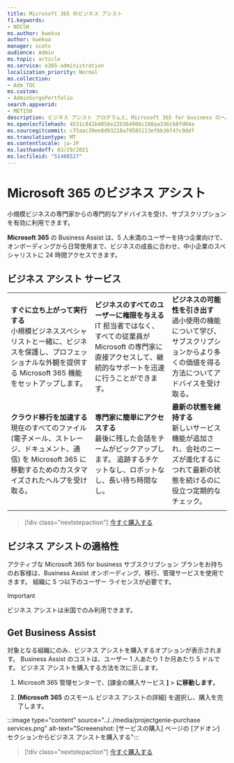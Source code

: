 ```yaml
---
title: Microsoft 365 のビジネス アシスト
f1.keywords:
- NOCSH
ms.author: kwekua
author: kwekua
manager: scotv
audience: Admin
ms.topic: article
ms.service: o365-administration
localization_priority: Normal
ms.collection:
- Adm_TOC
ms.custom:
- AdminSurgePortfolio
search.appverid:
- MET150
description: ビジネス アシスト プログラムと、Microsoft 365 for business のヘルプと使用状況の改善に組織を支援する方法について説明します。
ms.openlocfilehash: 4531c841b4856e22b364906c180aa336cb8fd04a
ms.sourcegitcommit: c75aac39ee8d93218a79585113ef6b36f47c9ddf
ms.translationtype: MT
ms.contentlocale: ja-JP
ms.lasthandoff: 03/29/2021
ms.locfileid: "51408527"
---
```

# <a name="business-assist-for-microsoft-365"></a>Microsoft 365 のビジネス アシスト

小規模ビジネスの専門家からの専門的なアドバイスを受け、サブスクリプションを有効に利用できます。

**Microsoft 365** の Business Assist は、5 人未満のユーザーを持つ企業向けで、オンボーディングから日常使用まで、ビジネスの成長に合わせ、中小企業のスペシャリストに 24 時間アクセスできます。

## <a name="business-assist-services"></a>ビジネス アシスト サービス

||||
|:-----|:-----|:-----|
|**すぐに立ち上がって実行する** <br> 小規模ビジネススペシャリストと一緒に、ビジネスを保護し、プロフェッショナルな外観を提供する Microsoft 365 機能をセットアップします。 |**ビジネスのすべてのユーザーに権限を与える** <br> IT 担当者ではなく、すべての従業員が Microsoft の専門家に直接アクセスして、継続的なサポートを迅速に行うことができます。 |**ビジネスの可能性を引き出す** <br> 過小使用の機能について学び、サブスクリプションからより多くの価値を得る方法についてアドバイスを受け取る。 |
|**クラウド移行を加速する** <br> 現在のすべてのファイル (電子メール、ストレージ、ドキュメント、通信) を Microsoft 365 に移動するためのカスタマイズされたヘルプを受け取る。 |**専門家に簡単にアクセスする** <br> 最後に残した会話をチームがピックアップします。 追跡するチケットなし、ロボットなし、長い待ち時間なし。 |**最新の状態を維持する** <br> 新しいサービス機能が追加され、会社のニーズが進化するにつれて最新の状態を続けるのに役立つ定期的なチェック。 |
| | | |

> [!div class="nextstepaction"]
> [今すぐ購入する](https://go.microsoft.com/fwlink/p/?linkid=2158423)

## <a name="eligibility-for-business-assist"></a>ビジネス アシストの適格性

アクティブな Microsoft 365 for business サブスクリプション プランをお持ちのお客様は、Business Assist オンボーディング、移行、管理サービスを使用できます。 組織に 5 つ以下のユーザー ライセンスが必要です。

> [!IMPORTANT]
> ビジネス アシストは米国でのみ利用できます。

## <a name="get-business-assist"></a>Get Business Assist

対象となる組織にのみ、ビジネス アシストを購入するオプションが表示されます。 Business Assist のコストは、ユーザー 1 人あたり 1 か月あたり 5 ドルです。 ビジネス アシストを購入する方法を次に示します。

1. Microsoft 365 管理センターで、[課金の購入サービス **]**  >  **に移動します**。

2. **[Microsoft** **365** のスモール ビジネス アシストの詳細] を選択し、購入を完了します。

:::image type="content" source="../../media/projectgenie-purchase services.png" alt-text="Screeenshot: [サービスの購入] ページの [アドオン] セクションからビジネス アシストを購入する":::

> [!div class="nextstepaction"]
> [今すぐ購入する](https://go.microsoft.com/fwlink/p/?linkid=2158423)
